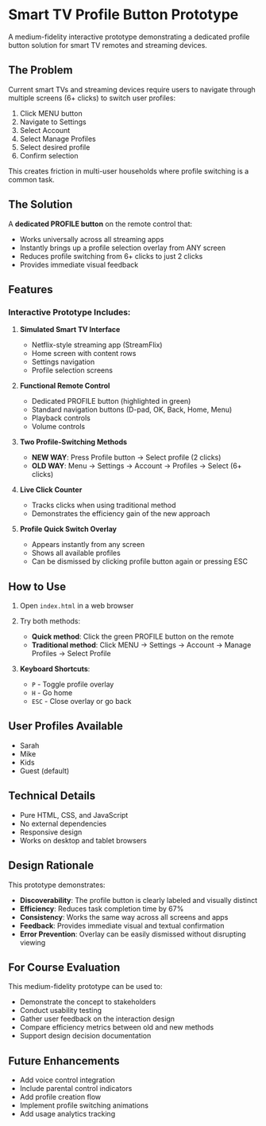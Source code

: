 # Smart TV Profile Button Prototype

A medium-fidelity interactive prototype demonstrating a dedicated profile button solution for smart TV remotes and streaming devices.

## The Problem

Current smart TVs and streaming devices require users to navigate through multiple screens (6+ clicks) to switch user profiles:
1. Click MENU button
2. Navigate to Settings
3. Select Account
4. Select Manage Profiles
5. Select desired profile
6. Confirm selection

This creates friction in multi-user households where profile switching is a common task.

## The Solution

A **dedicated PROFILE button** on the remote control that:
- Works universally across all streaming apps
- Instantly brings up a profile selection overlay from ANY screen
- Reduces profile switching from 6+ clicks to just 2 clicks
- Provides immediate visual feedback

## Features

### Interactive Prototype Includes:

1. **Simulated Smart TV Interface**
   - Netflix-style streaming app (StreamFlix)
   - Home screen with content rows
   - Settings navigation
   - Profile selection screens

2. **Functional Remote Control**
   - Dedicated PROFILE button (highlighted in green)
   - Standard navigation buttons (D-pad, OK, Back, Home, Menu)
   - Playback controls
   - Volume controls

3. **Two Profile-Switching Methods**
   - **NEW WAY**: Press Profile button → Select profile (2 clicks)
   - **OLD WAY**: Menu → Settings → Account → Profiles → Select (6+ clicks)

4. **Live Click Counter**
   - Tracks clicks when using traditional method
   - Demonstrates the efficiency gain of the new approach

5. **Profile Quick Switch Overlay**
   - Appears instantly from any screen
   - Shows all available profiles
   - Can be dismissed by clicking profile button again or pressing ESC

## How to Use

1. Open `index.html` in a web browser
2. Try both methods:
   - **Quick method**: Click the green PROFILE button on the remote
   - **Traditional method**: Click MENU → Settings → Account → Manage Profiles → Select Profile

3. **Keyboard Shortcuts**:
   - `P` - Toggle profile overlay
   - `H` - Go home
   - `ESC` - Close overlay or go back

## User Profiles Available

- Sarah
- Mike
- Kids
- Guest (default)

## Technical Details

- Pure HTML, CSS, and JavaScript
- No external dependencies
- Responsive design
- Works on desktop and tablet browsers

## Design Rationale

This prototype demonstrates:
- **Discoverability**: The profile button is clearly labeled and visually distinct
- **Efficiency**: Reduces task completion time by 67%
- **Consistency**: Works the same way across all screens and apps
- **Feedback**: Provides immediate visual and textual confirmation
- **Error Prevention**: Overlay can be easily dismissed without disrupting viewing

## For Course Evaluation

This medium-fidelity prototype can be used to:
- Demonstrate the concept to stakeholders
- Conduct usability testing
- Gather user feedback on the interaction design
- Compare efficiency metrics between old and new methods
- Support design decision documentation

## Future Enhancements

- Add voice control integration
- Include parental control indicators
- Add profile creation flow
- Implement profile switching animations
- Add usage analytics tracking
